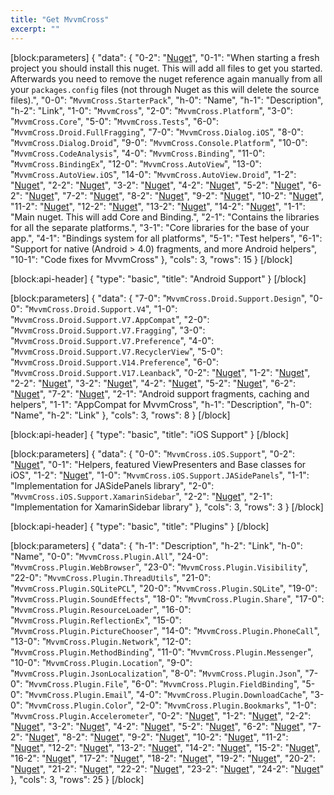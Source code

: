 ```yaml
---
title: "Get MvvmCross"
excerpt: ""
---
```

[block:parameters]
{
  "data": {
    "0-2": "[Nuget](https://www.nuget.org/packages/MvvmCross.StarterPack/)",
    "0-1": "When starting a fresh project you should install this nuget. This will add all files to get you started. Afterwards you need to remove the nuget reference again manually from all your `packages.config` files (not through Nuget as this will delete the source files).",
    "0-0": "`MvvmCross.StarterPack`",
    "h-0": "Name",
    "h-1": "Description",
    "h-2": "Link",
    "1-0": "`MvvmCross`",
    "2-0": "`MvvmCross.Platform`",
    "3-0": "`MvvmCross.Core`",
    "5-0": "`MvvmCross.Tests`",
    "6-0": "`MvvmCross.Droid.FullFragging`",
    "7-0": "`MvvmCross.Dialog.iOS`",
    "8-0": "`MvvmCross.Dialog.Droid`",
    "9-0": "`MvvmCross.Console.Platform`",
    "10-0": "`MvvmCross.CodeAnalysis`",
    "4-0": "`MvvmCross.Binding`",
    "11-0": "`MvvmCross.BindingEx`",
    "12-0": "`MvvmCross.AutoView`",
    "13-0": "`MvvmCross.AutoView.iOS`",
    "14-0": "`MvvmCross.AutoView.Droid`",
    "1-2": "[Nuget](https://www.nuget.org/packages/MvvmCross/)",
    "2-2": "[Nuget](https://www.nuget.org/packages/MvvmCross.Platform/)",
    "3-2": "[Nuget](https://www.nuget.org/packages/MvvmCross.Core/)",
    "4-2": "[Nuget](https://www.nuget.org/packages/MvvmCross.Binding/)",
    "5-2": "[Nuget](https://www.nuget.org/packages/MvvmCross.Tests/)",
    "6-2": "[Nuget](https://www.nuget.org/packages/MvvmCross.Droid.FullFragging/)",
    "7-2": "[Nuget](https://www.nuget.org/packages/MvvmCross.Dialog.iOS/)",
    "8-2": "[Nuget](https://www.nuget.org/packages/MvvmCross.StarterPack/)",
    "9-2": "[Nuget](https://www.nuget.org/packages/MvvmCross.Console.Platform/)",
    "10-2": "[Nuget](https://www.nuget.org/packages/MvvmCross.CodeAnalysis/)",
    "11-2": "[Nuget](https://www.nuget.org/packages/MvvmCross.BindingEx/)",
    "12-2": "[Nuget](https://www.nuget.org/packages/MvvmCross.AutoView/)",
    "13-2": "[Nuget](https://www.nuget.org/packages/MvvmCross.AutoView.iOS/)",
    "14-2": "[Nuget](https://www.nuget.org/packages/MvvmCross.AutoView.Droid/)",
    "1-1": "Main nuget. This will add Core and Binding.",
    "2-1": "Contains the libraries for all the separate platforms.",
    "3-1": "Core libraries for the base of your app.",
    "4-1": "Bindings system for all platforms",
    "5-1": "Test helpers",
    "6-1": "Support for native (Android > 4.0) fragments, and more Android helpers",
    "10-1": "Code fixes for MvvmCross"
  },
  "cols": 3,
  "rows": 15
}
[/block]

[block:api-header]
{
  "type": "basic",
  "title": "Android Support"
}
[/block]

[block:parameters]
{
  "data": {
    "7-0": "`MvvmCross.Droid.Support.Design`",
    "0-0": "`MvvmCross.Droid.Support.V4`",
    "1-0": "`MvvmCross.Droid.Support.V7.AppCompat`",
    "2-0": "`MvvmCross.Droid.Support.V7.Fragging`",
    "3-0": "`MvvmCross.Droid.Support.V7.Preference`",
    "4-0": "`MvvmCross.Droid.Support.V7.RecyclerView`",
    "5-0": "`MvvmCross.Droid.Support.V14.Preference`",
    "6-0": "`MvvmCross.Droid.Support.V17.Leanback`",
    "0-2": "[Nuget](https://www.nuget.org/packages/MvvmCross.Droid.Support.V4/)",
    "1-2": "[Nuget](https://www.nuget.org/packages/MvvmCross.Droid.Support.V7.AppCompat/)",
    "2-2": "[Nuget](https://www.nuget.org/packages/MvvmCross.Droid.Support.V7.Fragging/)",
    "3-2": "[Nuget](https://www.nuget.org/packages/MvvmCross.Droid.Support.V7.Preference/)",
    "4-2": "[Nuget](https://www.nuget.org/packages/MvvmCross.Droid.Support.V7.RecyclerView/)",
    "5-2": "[Nuget](https://www.nuget.org/packages/MvvmCross.Droid.Support.V14.Preference/)",
    "6-2": "[Nuget](https://www.nuget.org/packages/MvvmCross.Droid.Support.V17.Leanback/)",
    "7-2": "[Nuget](https://www.nuget.org/packages/MvvmCross.Droid.Support.Design/)",
    "2-1": "Android support fragments, caching and helpers",
    "1-1": "AppCompat for MvvmCross",
    "h-1": "Description",
    "h-0": "Name",
    "h-2": "Link"
  },
  "cols": 3,
  "rows": 8
}
[/block]

[block:api-header]
{
  "type": "basic",
  "title": "iOS Support"
}
[/block]

[block:parameters]
{
  "data": {
    "0-0": "`MvvmCross.iOS.Support`",
    "0-2": "[Nuget](https://www.nuget.org/packages/MvvmCross.iOS.Support/)",
    "0-1": "Helpers, featured ViewPresenters and Base classes for iOS",
    "1-2": "[Nuget](https://www.nuget.org/packages/MvvmCross.iOS.Support.JASidePanels/)",
    "1-0": "`MvvmCross.iOS.Support.JASidePanels`",
    "1-1": "Implementation for JASidePanels library",
    "2-0": "`MvvmCross.iOS.Support.XamarinSidebar`",
    "2-2": "[Nuget](https://www.nuget.org/packages/MvvmCross.iOS.Support.XamarinSidebar/)",
    "2-1": "Implementation for XamarinSidebar library"
  },
  "cols": 3,
  "rows": 3
}
[/block]

[block:api-header]
{
  "type": "basic",
  "title": "Plugins"
}
[/block]

[block:parameters]
{
  "data": {
    "h-1": "Description",
    "h-2": "Link",
    "h-0": "Name",
    "0-0": "`MvvmCross.Plugin.All`",
    "24-0": "`MvvmCross.Plugin.WebBrowser`",
    "23-0": "`MvvmCross.Plugin.Visibility`",
    "22-0": "`MvvmCross.Plugin.ThreadUtils`",
    "21-0": "`MvvmCross.Plugin.SQLitePCL`",
    "20-0": "`MvvmCross.Plugin.SQLite`",
    "19-0": "`MvvmCross.Plugin.SoundEffects`",
    "18-0": "`MvvmCross.Plugin.Share`",
    "17-0": "`MvvmCross.Plugin.ResourceLoader`",
    "16-0": "`MvvmCross.Plugin.ReflectionEx`",
    "15-0": "`MvvmCross.Plugin.PictureChooser`",
    "14-0": "`MvvmCross.Plugin.PhoneCall`",
    "13-0": "`MvvmCross.Plugin.Network`",
    "12-0": "`MvvmCross.Plugin.MethodBinding`",
    "11-0": "`MvvmCross.Plugin.Messenger`",
    "10-0": "`MvvmCross.Plugin.Location`",
    "9-0": "`MvvmCross.Plugin.JsonLocalization`",
    "8-0": "`MvvmCross.Plugin.Json`",
    "7-0": "`MvvmCross.Plugin.File`",
    "6-0": "`MvvmCross.Plugin.FieldBinding`",
    "5-0": "`MvvmCross.Plugin.Email`",
    "4-0": "`MvvmCross.Plugin.DownloadCache`",
    "3-0": "`MvvmCross.Plugin.Color`",
    "2-0": "`MvvmCross.Plugin.Bookmarks`",
    "1-0": "`MvvmCross.Plugin.Accelerometer`",
    "0-2": "[Nuget](https://www.nuget.org/packages/MvvmCross.Plugin.All/)",
    "1-2": "[Nuget](https://www.nuget.org/packages/MvvmCross.Plugin.Accelerometer/)",
    "2-2": "[Nuget](https://www.nuget.org/packages/MvvmCross.Plugin.Bookmarks/)",
    "3-2": "[Nuget](https://www.nuget.org/packages/MvvmCross.Plugin.Color/)",
    "4-2": "[Nuget](https://www.nuget.org/packages/MvvmCross.Plugin.DownloadCache/)",
    "5-2": "[Nuget](https://www.nuget.org/packages/MvvmCross.Plugin.Email/)",
    "6-2": "[Nuget](https://www.nuget.org/packages/MvvmCross.Plugin.FieldBinding/)",
    "7-2": "[Nuget](https://www.nuget.org/packages/MvvmCross.Plugin.File/)",
    "8-2": "[Nuget](https://www.nuget.org/packages/MvvmCross.Plugin.Json/)",
    "9-2": "[Nuget](https://www.nuget.org/packages/MvvmCross.Plugin.JsonLocalization/)",
    "10-2": "[Nuget](https://www.nuget.org/packages/MvvmCross.Plugin.Location/)",
    "11-2": "[Nuget](https://www.nuget.org/packages/MvvmCross.Plugin.Messenger/)",
    "12-2": "[Nuget](https://www.nuget.org/packages/MvvmCross.Plugin.MethodBinding/)",
    "13-2": "[Nuget](https://www.nuget.org/packages/MvvmCross.Plugin.Network/)",
    "14-2": "[Nuget](https://www.nuget.org/packages/MvvmCross.Plugin.PhoneCall/)",
    "15-2": "[Nuget](https://www.nuget.org/packages/MvvmCross.Plugin.PictureChooser/)",
    "16-2": "[Nuget](https://www.nuget.org/packages/MvvmCross.Plugin.ReflectionEx/)",
    "17-2": "[Nuget](https://www.nuget.org/packages/MvvmCross.Plugin.ResourceLoader/)",
    "18-2": "[Nuget](https://www.nuget.org/packages/MvvmCross.Plugin.Share/)",
    "19-2": "[Nuget](https://www.nuget.org/packages/MvvmCross.Plugin.SoundEffects/)",
    "20-2": "[Nuget](https://www.nuget.org/packages/MvvmCross.Plugin.SQLite/)",
    "21-2": "[Nuget](https://www.nuget.org/packages/MvvmCross.Plugin.SQLitePCL/)",
    "22-2": "[Nuget](https://www.nuget.org/packages/MvvmCross.Plugin.ThreadUtils/)",
    "23-2": "[Nuget](https://www.nuget.org/packages/MvvmCross.Plugin.Visibility/)",
    "24-2": "[Nuget](https://www.nuget.org/packages/MvvmCross.Plugin.WebBrowser/)"
  },
  "cols": 3,
  "rows": 25
}
[/block]